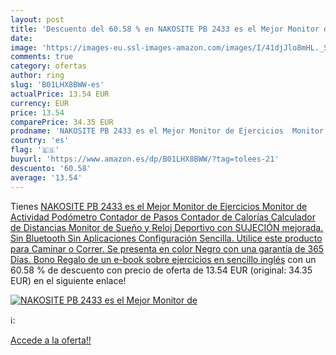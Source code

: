 ```yaml
---
layout: post
title: 'Descuento del 60.58 % en NAKOSITE PB 2433 es el Mejor Monitor de '
date: 
image: 'https://images-eu.ssl-images-amazon.com/images/I/41djJlo8mHL._SL200_.jpg'
comments: true
category: ofertas
author: ring
slug: 'B01LHX8BWW-es'
actualPrice: 13.54 EUR
currency: EUR
price: 13.54
comparePrice: 34.35 EUR
prodname: 'NAKOSITE PB 2433 es el Mejor Monitor de Ejercicios  Monitor de Actividad  Podómetro  Contador de Pasos  Contador de Calorías  Calculador de Distancias  Monitor de Sueño y Reloj Deportivo con SUJECIÓN mejorada. Sin Bluetooth  Sin Aplicaciones  Configuración Sencilla. Utilice este producto para Caminar o Correr. Se presenta en color Negro con una garantía de 365 Días. Bono Regalo de un e-book sobre ejercicios en sencillo inglés'
country: 'es'
flag: '🇪🇸'
buyurl: 'https://www.amazon.es/dp/B01LHX8BWW/?tag=tolees-21'
descuento: '60.58'
average: '13.54'
---
```


Tienes [NAKOSITE PB 2433 es el Mejor Monitor de Ejercicios  Monitor de Actividad  Podómetro  Contador de Pasos  Contador de Calorías  Calculador de Distancias  Monitor de Sueño y Reloj Deportivo con SUJECIÓN mejorada. Sin Bluetooth  Sin Aplicaciones  Configuración Sencilla. Utilice este producto para Caminar o Correr. Se presenta en color Negro con una garantía de 365 Días. Bono Regalo de un e-book sobre ejercicios en sencillo inglés](https://www.amazon.es/dp/B01LHX8BWW/?tag=tolees-21) con un 60.58 % de descuento con precio de oferta de 13.54 EUR (original: 34.35 EUR) en el siguiente enlace!

[![NAKOSITE PB 2433 es el Mejor Monitor de ](https://images-eu.ssl-images-amazon.com/images/I/41djJlo8mHL._SL200_.jpg)](https://www.amazon.es/dp/B01LHX8BWW/?tag=tolees-21)

ℹ️:


[Accede a la oferta!!](https://www.amazon.es/dp/B01LHX8BWW/?tag=tolees-21)
